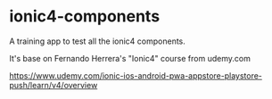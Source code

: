 # ionic4-components
A training app to test all the ionic4 components.

It's base on Fernando Herrera's "Ionic4" course from udemy.com

https://www.udemy.com/ionic-ios-android-pwa-appstore-playstore-push/learn/v4/overview

